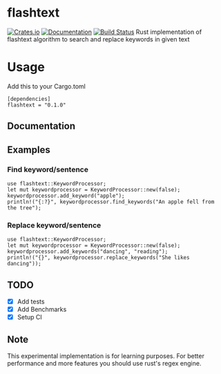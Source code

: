 # flashtext
[![Crates.io](https://img.shields.io/crates/v/flashtext)]((https://crates.io/crates/flashtext))
[![Documentation](https://docs.rs/flashtext/badge.svg)](https://docs.rs/flashtext/)
[![Build Status](https://travis-ci.org/glitzflitz/flashtext.svg?branch=master)](https://travis-ci.org/glitzflitz/flashtext)
Rust implementation of flashtext algorithm to search and replace keywords in given text

# Usage
Add this to your Cargo.toml
```
[dependencies]
flashtext = "0.1.0"
```
## Documentation


## Examples

### Find keyword/sentence
```
use flashtext::KeywordProcessor;
let mut keywordprocessor = KeywordProcessor::new(false);
keywordprocessor.add_keyword("apple");
println!("{:?}", keywordprocessor.find_keywords("An apple fell from the tree");
```

### Replace keyword/sentence
```
use flashtext::KeywordProcessor;
let mut keywordprocessor = KeywordProcessor::new(false);
keywordprocessor.add_keywords("dancing", "reading");
println!("{}", keywordprocessor.replace_keywords("She likes dancing"));
```

## TODO

- [x] Add tests
- [x] Add Benchmarks
- [x] Setup CI

## Note
This experimental implementation is for learning purposes. For better performance and more features you should use rust's regex engine.
